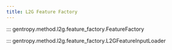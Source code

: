 ```yaml
---
title: L2G Feature Factory
---
```


::: gentropy.method.l2g.feature_factory.FeatureFactory

::: gentropy.method.l2g.feature_factory.L2GFeatureInputLoader
